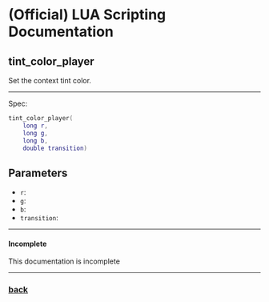 
# (Official) LUA Scripting Documentation

## tint_color_player

Set the context tint color.

___

Spec:

```lua
tint_color_player(
	long r,
	long g,
	long b,
	double transition)
```

## Parameters

- `r`: 
- `g`: 
- `b`: 
- `transition`: 

___

#### Incomplete

This documentation is incomplete

___

### [back](../other)
